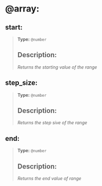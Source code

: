 # **@array**: 

## **start**:

> **Type:** `@number`
> 
> ## Description:
>
> _Returns the starting value of the range_


## **step_size**:

> **Type:** `@number`
> 
> ## Description:
>
> _Returns the step sive of the range_


## **end**:

> **Type:** `@number`
> 
> ## Description:
>
> _Returns the end value of range_
